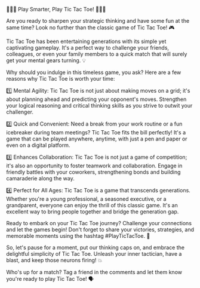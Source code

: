 🔴🔵🔴 Play Smarter, Play Tic Tac Toe! 🔴🔵🔴

Are you ready to sharpen your strategic thinking and have some fun at the same time? Look no further than the classic game of Tic Tac Toe! 🎮

Tic Tac Toe has been entertaining generations with its simple yet captivating gameplay. It's a perfect way to challenge your friends, colleagues, or even your family members to a quick match that will surely get your mental gears turning. 💡

Why should you indulge in this timeless game, you ask? Here are a few reasons why Tic Tac Toe is worth your time:

1️⃣ Mental Agility: Tic Tac Toe is not just about making moves on a grid; it's about planning ahead and predicting your opponent's moves. Strengthen your logical reasoning and critical thinking skills as you strive to outwit your challenger.

2️⃣ Quick and Convenient: Need a break from your work routine or a fun icebreaker during team meetings? Tic Tac Toe fits the bill perfectly! It's a game that can be played anywhere, anytime, with just a pen and paper or even on a digital platform.

3️⃣ Enhances Collaboration: Tic Tac Toe is not just a game of competition; it's also an opportunity to foster teamwork and collaboration. Engage in friendly battles with your coworkers, strengthening bonds and building camaraderie along the way.

4️⃣ Perfect for All Ages: Tic Tac Toe is a game that transcends generations. Whether you're a young professional, a seasoned executive, or a grandparent, everyone can enjoy the thrill of this classic game. It's an excellent way to bring people together and bridge the generation gap.

Ready to embark on your Tic Tac Toe journey? Challenge your connections and let the games begin! Don't forget to share your victories, strategies, and memorable moments using the hashtag #PlayTicTacToe. 🤝

So, let's pause for a moment, put our thinking caps on, and embrace the delightful simplicity of Tic Tac Toe. Unleash your inner tactician, have a blast, and keep those neurons firing! 💥

Who's up for a match? Tag a friend in the comments and let them know you're ready to play Tic Tac Toe! 🗣️
